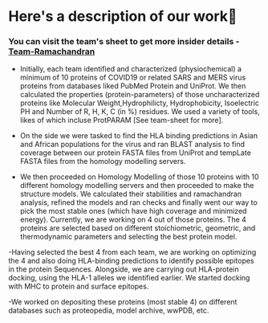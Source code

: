 
# Here's a description of our work🚀 

### You can visit the team's sheet to get more insider details - [Team-Ramachandran](https://bit.ly/2YFH5ji)

- Initially, each team identified and characterized (physiochemical) a minimum of 10 proteins of COVID19 or related SARS and MERS virus proteins from databases liked PubMed Protein and UniProt. We then calculated the properties (protein-parameters) of those uncharacterized proteins like Molecular Weight,Hydrophilicty, Hydrophobicity, Isoelectric PH and Number of R, H, K, C (in %) residues. We used a variety of tools, likes of which incluse ProtPARAM [See team-sheet for more].

- On the side we were tasked to find the HLA binding predictions in Asian and African populations for the virus and ran BLAST analysis to find coverage between our protein FASTA files from UniProt and tempLate FASTA files from the homology modelling servers.

- We then proceeded on Homology Modelling of those 10 proteins with 10 different homology modelling servers and then proceeded to make the structure models. We calculated their stabilities and ramachandran analysis, refined the models and ran checks and finally went our way to pick the most stable ones (which have high coverage and minimized energy). Currently, we are working on 4 out of those proteins. The 4 proteins are selected based on different stoichiometric, geometric, and thermodynamic parameters and selecting the best protein model. 

-Having selected the best 4 from each team, we are working on optimizing the 4 and also doing HLA-binding predictions to identify possible epitopes in the protein Sequences. Alongside, we are carrying out HLA-protein docking, using the HLA-1 alleles we identified earlier. We started docking with MHC to protein and surface epitopes.

-We worked on depositing these proteins (most stable 4) on different databases such as proteopedia, model archive, wwPDB, etc.

